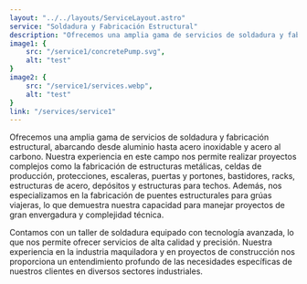 ```yaml
---
layout: "../../layouts/ServiceLayout.astro"
service: "Soldadura y Fabricación Estructural"
description: "Ofrecemos una amplia gama de servicios de soldadura y fabricación estructural, abarcando desde aluminio hasta acero inoxidable y acero al carbono."
image1: {
    src: "/service1/concretePump.svg",
    alt: "test"
}
image2: {
    src: "/service1/services.webp",
    alt: "test"
}
link: "/services/service1"
---
```


Ofrecemos una amplia gama de servicios de soldadura y fabricación estructural, abarcando desde aluminio hasta acero inoxidable y acero al carbono. Nuestra experiencia en este campo nos permite realizar proyectos complejos como la fabricación de estructuras metálicas, celdas de producción, protecciones, escaleras, puertas y portones, bastidores, racks, estructuras de acero, depósitos y estructuras para techos. Además, nos especializamos en la fabricación de puentes estructurales para grúas viajeras, lo que demuestra nuestra capacidad para manejar proyectos de gran envergadura y complejidad técnica.


Contamos con un taller de soldadura equipado con tecnología avanzada, lo que nos permite ofrecer servicios de alta calidad y precisión. Nuestra experiencia en la industria maquiladora y en proyectos de construcción nos proporciona un entendimiento profundo de las necesidades específicas de nuestros clientes en diversos sectores industriales.